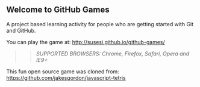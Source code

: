 ## Welcome to GitHub Games

A project based learning activity for people who are getting started with Git and GitHub.

You can play the game at: http://susesi.github.io/github-games/

>> _*SUPPORTED BROWSERS*: Chrome, Firefox, Safari, Opera and IE9+_

This fun open source game was cloned from: https://github.com/jakesgordon/javascript-tetris
